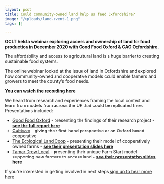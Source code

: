 ```yaml
---
layout: post
title: Could community-owned land help us feed Oxfordshire?
image: "/uploads/land-event-1.png"
tags: []

---
```

**OCLT held a webinar exploring access and ownership of land for food production in December 2020 with Good Food Oxford & CAG Oxfordshire.**

The affordability and access to agricultural land is a huge barrier to creating sustainable food systems.

The online webinar looked at the issue of land in Oxfordshire and explored how community-owned and cooperative models could enable farmers and growers to meet the county’s food needs.

[**You can watch the recording here**](https://www.facebook.com/oxfordshireclt/posts/3822652324453639)

We heard from research and experiences framing the local context and learn from models from across the UK that could be replicated here. Presentations included:

* [Good Food Oxford](https://goodfoodoxford.org/) - presenting the findings of their research project - [**see the full report here**](/uploads/improving-access-to-land-for-food-production.pdf)
* [Cultivate](https://cultivateoxford.org/) - giving their first-hand perspective as an Oxford based cooperative
* [The Ecological Land Coop](https://ecologicalland.coop/) - presenting their model of cooperatively owned farms - [**see their presentation slides here**](/uploads/ecological-land-coop-presentation.pdf)
* [Tamar Grow Local](https://tamargrowlocal.org/) - presenting their unique Farm Start model supporting new farmers to access land - [**see their presentation slides here**](/uploads/tamar-grow-local-presentation.pdf)

If you're interested in getting involved in next steps [sign up to hear more here](https://docs.google.com/forms/d/e/1FAIpQLScH2gW2qPR9LDVcG-1VJDIZtins_QdKkKUMpwaU2mCAQZnjmw/viewform)